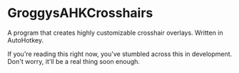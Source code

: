 # GroggysAHKCrosshairs
A program that creates highly customizable crosshair overlays.
Written in AutoHotkey.

If you're reading this right now, you've stumbled across this in development.
Don't worry, it'll be a real thing soon enough.
